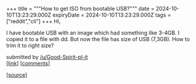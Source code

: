 +++
title = """How to get ISO from bootable USB?"""
date = 2024-10-10T13:23:29.000Z
expiryDate = 2024-10-10T13:23:29.000Z
tags = ["reddit","cli"]
+++
Hi,

I have bootable USB with an image which had something like 3-4GB. I copied it to a file with dd. But now the file has size of USB (7,3GB). How to trim it to right size?

submitted by [/u/Good-Spirit-pl-it](https://www.reddit.com/user/Good-Spirit-pl-it)  
[\[link\]](https://www.reddit.com/r/commandline/comments/1g0ipzb/how_to_get_iso_from_bootable_usb/) [\[comments\]](https://www.reddit.com/r/commandline/comments/1g0ipzb/how_to_get_iso_from_bootable_usb/)

[[source]](https://www.reddit.com/r/commandline/comments/1g0ipzb/how_to_get_iso_from_bootable_usb/)
